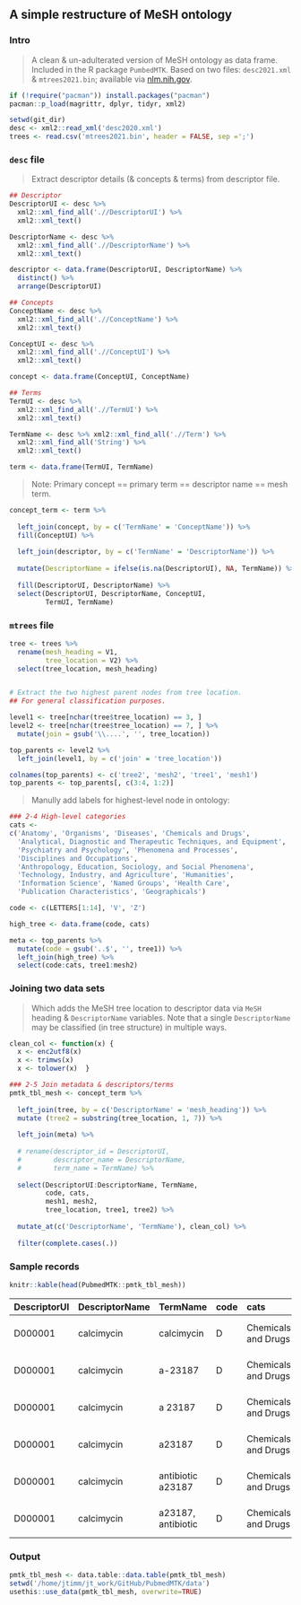 ## A simple restructure of MeSH ontology

### Intro

> A clean & un-adulterated version of MeSH ontology as data frame.
> Included in the R package `PumbedMTK`. Based on two files:
> `desc2021.xml` & `mtrees2021.bin`; available via
> [nlm.nih.gov](https://www.nlm.nih.gov/databases/download/mesh.html).

``` r
if (!require("pacman")) install.packages("pacman")
pacman::p_load(magrittr, dplyr, tidyr, xml2)

setwd(git_dir)
desc <- xml2::read_xml('desc2020.xml')
trees <- read.csv('mtrees2021.bin', header = FALSE, sep =';')
```

### `desc` file

> Extract descriptor details (& concepts & terms) from descriptor file.

``` r
## Descriptor
DescriptorUI <- desc %>% 
  xml2::xml_find_all('.//DescriptorUI') %>% 
  xml2::xml_text()

DescriptorName <- desc %>% 
  xml2::xml_find_all('.//DescriptorName') %>%  
  xml2::xml_text() 

descriptor <- data.frame(DescriptorUI, DescriptorName) %>%
  distinct() %>% 
  arrange(DescriptorUI)

## Concepts
ConceptName <- desc %>% 
  xml2::xml_find_all('.//ConceptName') %>%  
  xml2::xml_text()

ConceptUI <- desc %>% 
  xml2::xml_find_all('.//ConceptUI') %>%  
  xml2::xml_text()

concept <- data.frame(ConceptUI, ConceptName)

## Terms
TermUI <- desc %>% 
  xml2::xml_find_all('.//TermUI') %>%  
  xml2::xml_text() 

TermName <- desc %>% xml2::xml_find_all('.//Term') %>%  
  xml2::xml_find_all('String') %>%
  xml2::xml_text()

term <- data.frame(TermUI, TermName) 
```

> Note: Primary concept == primary term == descriptor name == mesh term.

``` r
concept_term <- term %>%
  
  left_join(concept, by = c('TermName' = 'ConceptName')) %>%
  fill(ConceptUI) %>%
  
  left_join(descriptor, by = c('TermName' = 'DescriptorName')) %>%
  
  mutate(DescriptorName = ifelse(is.na(DescriptorUI), NA, TermName)) %>%
  
  fill(DescriptorUI, DescriptorName) %>%
  select(DescriptorUI, DescriptorName, ConceptUI,
         TermUI, TermName)
```

### `mtrees` file

``` r
tree <- trees %>%
  rename(mesh_heading = V1,
         tree_location = V2) %>%
  select(tree_location, mesh_heading)


# Extract the two highest parent nodes from tree location.  
## For general classification purposes.  

level1 <- tree[nchar(tree$tree_location) == 3, ]
level2 <- tree[nchar(tree$tree_location) == 7, ] %>%
  mutate(join = gsub('\\....', '', tree_location))

top_parents <- level2 %>%
  left_join(level1, by = c('join' = 'tree_location'))

colnames(top_parents) <- c('tree2', 'mesh2', 'tree1', 'mesh1')
top_parents <- top_parents[, c(3:4, 1:2)]
```

> Manully add labels for highest-level node in ontology:

``` r
### 2-4 High-level categories
cats <- 
c('Anatomy', 'Organisms', 'Diseases', 'Chemicals and Drugs',
  'Analytical, Diagnostic and Therapeutic Techniques, and Equipment', 
  'Psychiatry and Psychology', 'Phenomena and Processes', 
  'Disciplines and Occupations', 
  'Anthropology, Education, Sociology, and Social Phenomena', 
  'Technology, Industry, and Agriculture', 'Humanities', 
  'Information Science', 'Named Groups', 'Health Care',
  'Publication Characteristics', 'Geographicals')

code <- c(LETTERS[1:14], 'V', 'Z')

high_tree <- data.frame(code, cats)

meta <- top_parents %>%
  mutate(code = gsub('..$', '', tree1)) %>%
  left_join(high_tree) %>%
  select(code:cats, tree1:mesh2)
```

### Joining two data sets

> Which adds the MeSH tree location to descriptor data via `MeSH`
> heading & `DescriptorName` variables. Note that a single
> `DescriptorName` may be classified (in tree structure) in multiple
> ways.

``` r
clean_col <- function(x) {
  x <- enc2utf8(x)
  x <- trimws(x)
  x <- tolower(x)  }

### 2-5 Join metadata & descriptors/terms
pmtk_tbl_mesh <- concept_term %>%
  
  left_join(tree, by = c('DescriptorName' = 'mesh_heading')) %>%
  mutate (tree2 = substring(tree_location, 1, 7)) %>%
  
  left_join(meta) %>%
  
  # rename(descriptor_id = DescriptorUI,
  #        descriptor_name = DescriptorName,
  #        term_name = TermName) %>%
 
  select(DescriptorUI:DescriptorName, TermName, 
         code, cats,
         mesh1, mesh2,
         tree_location, tree1, tree2) %>%
  
  mutate_at(c('DescriptorName', 'TermName'), clean_col) %>%
  
  filter(complete.cases(.))
```

### Sample records

``` r
knitr::kable(head(PubmedMTK::pmtk_tbl_mesh))
```

| DescriptorUI | DescriptorName | TermName           | code | cats                | mesh1                  | mesh2                              | tree_location       | tree1 | tree2   |
|:-------------|:---------------|:-------------------|:-----|:--------------------|:-----------------------|:-----------------------------------|:--------------------|:------|:--------|
| D000001      | calcimycin     | calcimycin         | D    | Chemicals and Drugs | Heterocyclic Compounds | Heterocyclic Compounds, Fused-Ring | D03.633.100.221.173 | D03   | D03.633 |
| D000001      | calcimycin     | a-23187            | D    | Chemicals and Drugs | Heterocyclic Compounds | Heterocyclic Compounds, Fused-Ring | D03.633.100.221.173 | D03   | D03.633 |
| D000001      | calcimycin     | a 23187            | D    | Chemicals and Drugs | Heterocyclic Compounds | Heterocyclic Compounds, Fused-Ring | D03.633.100.221.173 | D03   | D03.633 |
| D000001      | calcimycin     | a23187             | D    | Chemicals and Drugs | Heterocyclic Compounds | Heterocyclic Compounds, Fused-Ring | D03.633.100.221.173 | D03   | D03.633 |
| D000001      | calcimycin     | antibiotic a23187  | D    | Chemicals and Drugs | Heterocyclic Compounds | Heterocyclic Compounds, Fused-Ring | D03.633.100.221.173 | D03   | D03.633 |
| D000001      | calcimycin     | a23187, antibiotic | D    | Chemicals and Drugs | Heterocyclic Compounds | Heterocyclic Compounds, Fused-Ring | D03.633.100.221.173 | D03   | D03.633 |

### Output

``` r
pmtk_tbl_mesh <- data.table::data.table(pmtk_tbl_mesh)
setwd('/home/jtimm/jt_work/GitHub/PubmedMTK/data')
usethis::use_data(pmtk_tbl_mesh, overwrite=TRUE)
```

